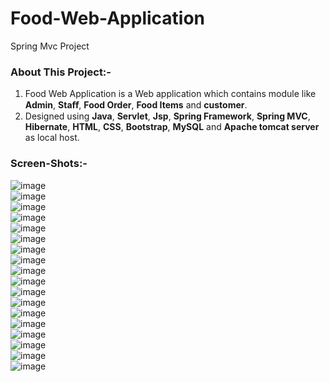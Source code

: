 # Food-Web-Application
Spring Mvc Project

### About This Project:-
1. Food Web Application is a Web application which contains module like **Admin**, **Staﬀ**, **Food Order**, **Food Items** and **customer**. 
2. Designed using **Java**, **Servlet**, **Jsp**, **Spring Framework**, **Spring MVC**, **Hibernate**, **HTML**, **CSS**, **Bootstrap**, **MySQL** and **Apache tomcat server** as local host.

### Screen-Shots:-
![image](https://github.com/sahiljanbandhu/Food-Web-Application/assets/22257930/6a744330-63a6-4480-a7e7-af26f38a8a61) <br>
![image](https://github.com/sahiljanbandhu/Food-Web-Application/assets/22257930/525d32b0-5b53-42fd-98d8-807d3631ca39) <br>
![image](https://github.com/sahiljanbandhu/Food-Web-Application/assets/22257930/802d9676-3d4c-41e8-80d2-737a74150c67) <br>
![image](https://github.com/sahiljanbandhu/Food-Web-Application/assets/22257930/94056648-a017-450d-8e3e-0f07824db51f) <br>
![image](https://github.com/sahiljanbandhu/Food-Web-Application/assets/22257930/57f63030-8631-452d-827a-45dc0c7cf339) <br>
![image](https://github.com/sahiljanbandhu/Food-Web-Application/assets/22257930/9dda9c99-ca21-4099-8b7a-99d5791236f3) <br>
![image](https://github.com/sahiljanbandhu/Food-Web-Application/assets/22257930/344faa3e-cdf9-4006-85dd-c8a7f139b585) <br>
![image](https://github.com/sahiljanbandhu/Food-Web-Application/assets/22257930/c69c4878-9042-49eb-8b65-f41db6d05a81) <br>
![image](https://github.com/sahiljanbandhu/Food-Web-Application/assets/22257930/ac5b1b71-c2a3-4e83-8b25-d1346b4b4cb2) <br>
![image](https://github.com/sahiljanbandhu/Food-Web-Application/assets/22257930/219ffd37-966c-4b65-a087-328f88a77f32) <br>
![image](https://github.com/sahiljanbandhu/Food-Web-Application/assets/22257930/76cc02fe-02b1-4920-93aa-90766d754ff3) <br>
![image](https://github.com/sahiljanbandhu/Food-Web-Application/assets/22257930/e102d776-5abf-4dbd-b920-6d03635d1f61) <br>
![image](https://github.com/sahiljanbandhu/Food-Web-Application/assets/22257930/8a36b568-d6b8-42ca-a4cd-bd757034cdfc) <br>
![image](https://github.com/sahiljanbandhu/Food-Web-Application/assets/22257930/f544601a-3ea0-451f-a339-875c2860ef61) <br>
![image](https://github.com/sahiljanbandhu/Food-Web-Application/assets/22257930/e560ba98-b7f5-467b-a72d-9c01d6fa1a96) <br>
![image](https://github.com/sahiljanbandhu/Food-Web-Application/assets/22257930/fd7e331c-c434-4a34-bd4a-85a1a1e5bc94) <br>
![image](https://github.com/sahiljanbandhu/Food-Web-Application/assets/22257930/be4c291f-876b-4f9d-91e0-faef042fe7d5) <br>
![image](https://github.com/sahiljanbandhu/Food-Web-Application/assets/22257930/0f765593-69cb-4ca4-9fd7-f4721b0c96cd) <br>


